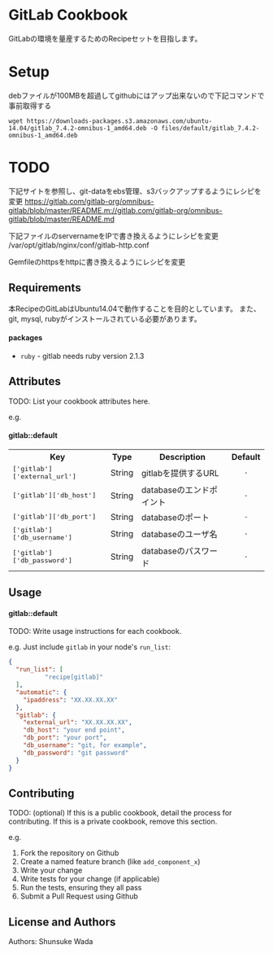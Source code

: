GitLab Cookbook
===============
GitLabの環境を量産するためのRecipeセットを目指します。

Setup
===============
debファイルが100MBを超過してgithubにはアップ出来ないので下記コマンドで事前取得する
```shell
wget https://downloads-packages.s3.amazonaws.com/ubuntu-14.04/gitlab_7.4.2-omnibus-1_amd64.deb -O files/default/gitlab_7.4.2-omnibus-1_amd64.deb
```

TODO
===============
下記サイトを参照し、git-dataをebs管理、s3バックアップするようにレシピを変更
https://gitlab.com/gitlab-org/omnibus-gitlab/blob/master/README.m://gitlab.com/gitlab-org/omnibus-gitlab/blob/master/README.md

下記ファイルのservernameをIPで書き換えるようにレシピを変更
/var/opt/gitlab/nginx/conf/gitlab-http.conf

Gemfileのhttpsをhttpに書き換えるようにレシピを変更

Requirements
------------
本RecipeのGitLabはUbuntu14.04で動作することを目的としています。
また、git, mysql, rubyがインストールされている必要があります。

#### packages
- `ruby` - gitlab needs ruby version 2.1.3

Attributes
----------
TODO: List your cookbook attributes here.

e.g.
#### gitlab::default
<table>
  <tr>
    <th>Key</th>
    <th>Type</th>
    <th>Description</th>
    <th>Default</th>
  </tr>
  <tr>
    <td><tt>['gitlab']['external_url']</tt></td>
    <td>String</td>
    <td>gitlabを提供するURL</td>
    <td align=center><tt>-</tt></td>
  </tr>
  <tr>
    <td><tt>['gitlab']['db_host']</tt></td>
    <td>String</td>
    <td>databaseのエンドポイント</td>
    <td align=center><tt>-</tt></td>
  </tr>
  <tr>
    <td><tt>['gitlab']['db_port']</tt></td>
    <td>String</td>
    <td>databaseのポート</td>
    <td align=center><tt>-</tt></td>
  </tr>
  <tr>
    <td><tt>['gitlab']['db_username']</tt></td>
    <td>String</td>
    <td>databaseのユーザ名</td>
    <td align=center><tt>-</tt></td>
  </tr>
  <tr>
    <td><tt>['gitlab']['db_password']</tt></td>
    <td>String</td>
    <td>databaseのパスワード</td>
    <td align=center><tt>-</tt></td>
  </tr>
</table>

Usage
-----
#### gitlab::default
TODO: Write usage instructions for each cookbook.

e.g.
Just include `gitlab` in your node's `run_list`:

```json
{
  "run_list": [
		  "recipe[gitlab]"
  ],
  "automatic": {
    "ipaddress": "XX.XX.XX.XX"
  },
  "gitlab": {
    "external_url": "XX.XX.XX.XX",
	"db_host": "your end point",
	"db_port": "your port",
	"db_username": "git, for example",
	"db_password": "git password"
  }
}
```

Contributing
------------
TODO: (optional) If this is a public cookbook, detail the process for contributing. If this is a private cookbook, remove this section.

e.g.
1. Fork the repository on Github
2. Create a named feature branch (like `add_component_x`)
3. Write your change
4. Write tests for your change (if applicable)
5. Run the tests, ensuring they all pass
6. Submit a Pull Request using Github

License and Authors
-------------------
Authors: Shunsuke Wada
